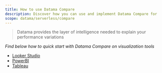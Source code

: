 ```yaml
---
title: How to use Datama Compare
description: Discover how you can use and implement Datama Compare for your uses
scope: datama/serverless/compare
---
```


> Datama provides the layer of intelligence needed to explain your performance variations

_Find below how to quick start with Datama Compare on visualization tools_

- [Looker Studio]({{site.url}}/{{site.baseurl}}/extensions/datama-compare/how-to-use/looker-studio.html)
- [PowerBI]({{site.url}}/{{site.baseurl}}/extensions/datama-compare/how-to-use/powerbi.html)
- [Tableau]({{site.url}}/{{site.baseurl}}/extensions/datama-compare/how-to-use/tableau.html)
